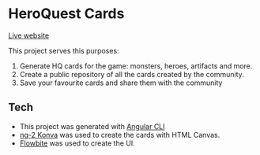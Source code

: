 # HeroQuest Cards

[Live website](https://heroquestcards.com)

This project serves this purposes:

1. Generate HQ cards for the game: monsters, heroes, artifacts and more.
2. Create a public repository of all the cards created by the community.
3. Save your favourite cards and share them with the community

## Tech

- This project was generated with [Angular CLI](https://github.com/angular/angular-cli)
- [ng-2 Konva](https://github.com/konvajs/ng2-konva) was used to create the cards with HTML Canvas.
- [Flowbite](https://flowbite.com/) was used to create the UI.
